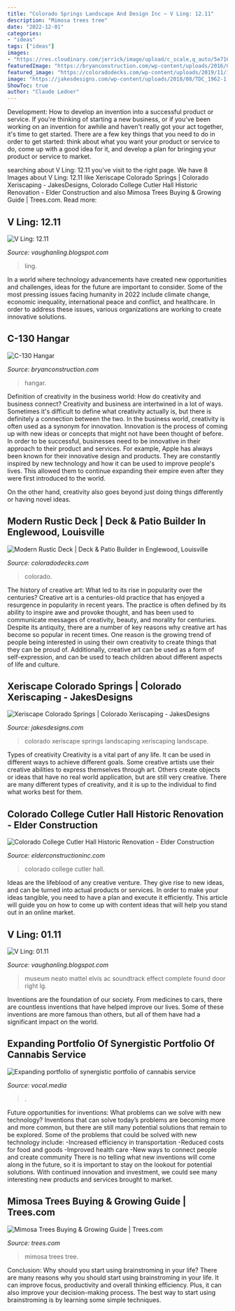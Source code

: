 ```yaml
---
title: "Colorado Springs Landscape And Design Inc ~ V Ling: 12.11"
description: "Mimosa trees tree"
date: "2022-12-01"
categories:
- "ideas"
tags: ["ideas"]
images:
- "https://res.cloudinary.com/jerrick/image/upload/c_scale,q_auto/5e716416ddce58001c543301.png"
featuredImage: "https://bryanconstruction.com/wp-content/uploads/2016/01/C-130-HANGAR-Interior.jpg"
featured_image: "https://coloradodecks.com/wp-content/uploads/2019/11/1-TITLE-IMAGE-3762_TaysideCt_023.jpg"
image: "https://jakesdesigns.com/wp-content/uploads/2018/08/TDC_1962-1.jpg"
ShowToc: true
author: "Claude Ledner"
---
```



Development: How to develop an invention into a successful product or service.
If you're thinking of starting a new business, or if you've been working on an invention for awhile and haven't really got your act together, it's time to get started. There are a few key things that you need to do in order to get started: think about what you want your product or service to do, come up with a good idea for it, and develop a plan for bringing your product or service to market.

	

		
searching about V Ling: 12.11 you've visit to the right page. We have 8 Images about V Ling: 12.11 like Xeriscape Colorado Springs | Colorado Xeriscaping - JakesDesigns, Colorado College Cutler Hall Historic Renovation - Elder Construction and also Mimosa Trees Buying &amp; Growing Guide | Trees.com. Read more:
		
    
## V Ling: 12.11

<img loading=lazy src="https://2.bp.blogspot.com/-Xr4xCfFUTxA/Tu6N4jnzhtI/AAAAAAAAEi8/V4M8wbh6OtU/s1600/tony.jpg" onerror="this.onerror=null;this.src='https://tse3.mm.bing.net/th?id=OIP.PnqENJGlXYIjKBukdbEK2QHaN5&amp;pid=15.1';" alt="V Ling: 12.11">

_Source: vaughanling.blogspot.com_

>ling. 

	

In a world where technology advancements have created new opportunities and challenges, ideas for the future are important to consider. Some of the most pressing issues facing humanity in 2022 include climate change, economic inequality, international peace and conflict, and healthcare. In order to address these issues, various organizations are working to create innovative solutions.

    
## C-130 Hangar

<img loading=lazy src="https://bryanconstruction.com/wp-content/uploads/2016/01/C-130-HANGAR-Interior.jpg" onerror="this.onerror=null;this.src='https://tse2.mm.bing.net/th?id=OIP.xmmACk5yztSQuIlXfZ_54QHaE0&amp;pid=15.1';" alt="C-130 Hangar">

_Source: bryanconstruction.com_

>hangar. 

	

Definition of creativity in the business world: How do creativity and business connect?
Creativity and business are intertwined in a lot of ways. Sometimes it's difficult to define what creativity actually is, but there is definitely a connection between the two. 
In the business world, creativity is often used as a synonym for innovation. Innovation is the process of coming up with new ideas or concepts that might not have been thought of before. In order to be successful, businesses need to be innovative in their approach to their product and services. For example, Apple has always been known for their innovative design and products. They are constantly inspired by new technology and how it can be used to improve people's lives. This allowed them to continue expanding their empire even after they were first introduced to the world. 

On the other hand, creativity also goes beyond just doing things differently or having novel ideas.

    
## Modern Rustic Deck | Deck &amp; Patio Builder In Englewood, Louisville

<img loading=lazy src="https://coloradodecks.com/wp-content/uploads/2019/11/1-TITLE-IMAGE-3762_TaysideCt_023.jpg" onerror="this.onerror=null;this.src='https://tse3.mm.bing.net/th?id=OIP.nKahktYcaE9rvxXTK5CqdgHaE8&amp;pid=15.1';" alt="Modern Rustic Deck | Deck &amp; Patio Builder in Englewood, Louisville">

_Source: coloradodecks.com_

>colorado. 

	

The history of creative art: What led to its rise in popularity over the centuries?
Creative art is a centuries-old practice that has enjoyed a resurgence in popularity in recent years. The practice is often defined by its ability to inspire awe and provoke thought, and has been used to communicate messages of creativity, beauty, and morality for centuries. Despite its antiquity, there are a number of key reasons why creative art has become so popular in recent times. One reason is the growing trend of people being interested in using their own creativity to create things that they can be proud of. Additionally, creative art can be used as a form of self-expression, and can be used to teach children about different aspects of life and culture.

    
## Xeriscape Colorado Springs | Colorado Xeriscaping - JakesDesigns

<img loading=lazy src="https://jakesdesigns.com/wp-content/uploads/2018/08/TDC_1962-1.jpg" onerror="this.onerror=null;this.src='https://tse2.mm.bing.net/th?id=OIP.6IZaPiVQ5O2Q_ElYNpCf9wHaLG&amp;pid=15.1';" alt="Xeriscape Colorado Springs | Colorado Xeriscaping - JakesDesigns">

_Source: jakesdesigns.com_

>colorado xeriscape springs landscaping xeriscaping landscape. 

	

Types of creativity
Creativity is a vital part of any life. It can be used in different ways to achieve different goals. Some creative artists use their creative abilities to express themselves through art. Others create objects or ideas that have no real world application, but are still very creative. There are many different types of creativity, and it is up to the individual to find what works best for them.

    
## Colorado College Cutler Hall Historic Renovation - Elder Construction

<img loading=lazy src="https://elderconstructioninc.com/wp-content/uploads/2019/05/ColoradoCollege35-cropped-1024x1024.jpg" onerror="this.onerror=null;this.src='https://tse4.mm.bing.net/th?id=OIP.3odv3YzgWmwfWMV4UijRzgHaHa&amp;pid=15.1';" alt="Colorado College Cutler Hall Historic Renovation - Elder Construction">

_Source: elderconstructioninc.com_

>colorado college cutler hall. 

	

Ideas are the lifeblood of any creative venture. They give rise to new ideas, and can be turned into actual products or services. In order to make your ideas tangible, you need to have a plan and execute it efficiently. This article will guide you on how to come up with content ideas that will help you stand out in an online market.

    
## V Ling: 01.11

<img loading=lazy src="http://3.bp.blogspot.com/_annTPGBcsB4/TTkSGXLws4I/AAAAAAAAELA/3upygWdtXxE/s1600/IMGP7255.JPG" onerror="this.onerror=null;this.src='https://tse4.mm.bing.net/th?id=OIP.Boh9UVH-gWY91cmWvZWGOAHaE7&amp;pid=15.1';" alt="V Ling: 01.11">

_Source: vaughanling.blogspot.com_

>museum neato mattel elvis ac soundtrack effect complete found door right lg. 

	

Inventions are the foundation of our society. From medicines to cars, there are countless inventions that have helped improve our lives. Some of these inventions are more famous than others, but all of them have had a significant impact on the world.

    
## Expanding Portfolio Of Synergistic Portfolio Of Cannabis Service

<img loading=lazy src="https://res.cloudinary.com/jerrick/image/upload/c_scale,q_auto/5e716416ddce58001c543301.png" onerror="this.onerror=null;this.src='https://tse3.mm.bing.net/th?id=OIP._fvsEzZvRPlskfMk_1qmTQHaCv&amp;pid=15.1';" alt="Expanding portfolio of synergistic portfolio of cannabis service">

_Source: vocal.media_

>. 

	

Future opportunities for inventions: What problems can we solve with new technology?
Inventions that can solve today’s problems are becoming more and more common, but there are still many potential solutions that remain to be explored. Some of the problems that could be solved with new technology include: 
-Increased efficiency in transportation 
-Reduced costs for food and goods 
-Improved health care 
-New ways to connect people and create community 
There is no telling what new inventions will come along in the future, so it is important to stay on the lookout for potential solutions. With continued innovation and investment, we could see many interesting new products and services brought to market.

    
## Mimosa Trees Buying &amp; Growing Guide | Trees.com

<img loading=lazy src="https://www.trees.com/wp-content/uploads/2021/03/red-mimosa.jpg" onerror="this.onerror=null;this.src='https://tse4.mm.bing.net/th?id=OIP.vFj1YEmaWenymNJt1hVn8AHaFz&amp;pid=15.1';" alt="Mimosa Trees Buying &amp; Growing Guide | Trees.com">

_Source: trees.com_

>mimosa trees tree. 

	

Conclusion: Why should you start using brainstroming in your life?
There are many reasons why you should start using brainstroming in your life. It can improve focus, productivity and overall thinking efficiency. Plus, it can also improve your decision-making process. The best way to start using brainstroming is by learning some simple techniques.


